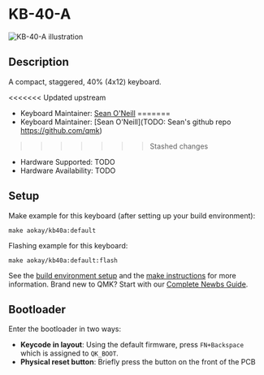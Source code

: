 # KB-40-A

![KB-40-A illustration](https://i.imgur.com/x8FNkei.png)

## Description

A compact, staggered, 40% (4x12) keyboard.

<<<<<<< Updated upstream
* Keyboard Maintainer: [Sean O'Neill](https://github.com/oneillseanm)
=======
* Keyboard Maintainer: [Sean O'Neill](TODO: Sean's github repo https://github.com/qmk)
>>>>>>> Stashed changes
* Hardware Supported: TODO
* Hardware Availability: TODO

## Setup

Make example for this keyboard (after setting up your build environment):

    make aokay/kb40a:default

Flashing example for this keyboard:

    make aokay/kb40a:default:flash

See the [build environment setup](https://docs.qmk.fm/#/getting_started_build_tools) and the [make instructions](https://docs.qmk.fm/#/getting_started_make_guide) for more information. Brand new to QMK? Start with our [Complete Newbs Guide](https://docs.qmk.fm/#/newbs).

## Bootloader

Enter the bootloader in two ways:

* **Keycode in layout**: Using the default firmware, press `FN+Backspace` which is assigned to `QK_BOOT`.
* **Physical reset button**: Briefly press the button on the front of the PCB
